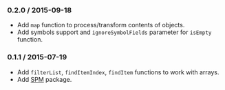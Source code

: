 ### 0.2.0 / 2015-09-18

* Add `map` function to process/transform contents of objects.
* Add symbols support and `ignoreSymbolFields` parameter for `isEmpty` function.

### 0.1.1 / 2015-07-19

* Add `filterList`, `findItemIndex`, `findItem` functions to work with arrays.
* Add [SPM](http://spmjs.io) package.
